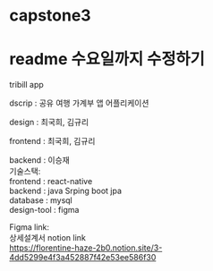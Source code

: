 # capstone3

<h1>readme 수요일까지 수정하기</h1>
tribill app

dscrip : 공유 여행 가계부 앱 어플리케이션

design : 최국희, 김규리 <br>

frontend : 최국희, 김규리 <br>

backend : 이승재
<br>
기술스택: <br>
  frontend : react-native
  <br>
  backend : java Srping boot jpa
  <br>
  database : mysql
  <br>
  design-tool : figma
  <br>
  
Figma link:
<br>
상세설계서 notion link
<br>
https://florentine-haze-2b0.notion.site/3-4dd5299e4f3a452887f42e53ee586f30
